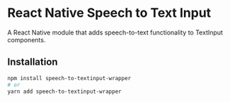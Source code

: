 # React Native Speech to Text Input

A React Native module that adds speech-to-text functionality to TextInput components.

## Installation

```sh
npm install speech-to-textinput-wrapper
# or
yarn add speech-to-textinput-wrapper